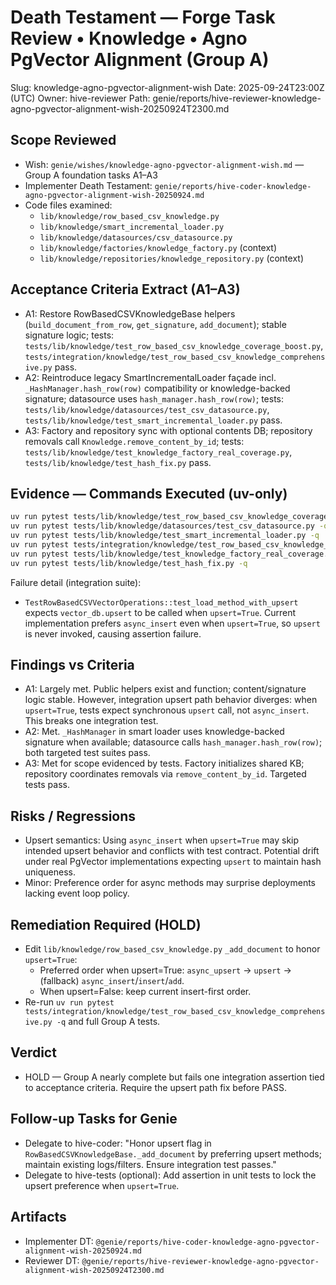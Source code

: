# Death Testament — Forge Task Review • Knowledge • Agno PgVector Alignment (Group A)

Slug: knowledge-agno-pgvector-alignment-wish
Date: 2025-09-24T23:00Z (UTC)
Owner: hive-reviewer
Path: genie/reports/hive-reviewer-knowledge-agno-pgvector-alignment-wish-20250924T2300.md

## Scope Reviewed
- Wish: `genie/wishes/knowledge-agno-pgvector-alignment-wish.md` — Group A foundation tasks A1–A3
- Implementer Death Testament: `genie/reports/hive-coder-knowledge-agno-pgvector-alignment-wish-20250924.md`
- Code files examined:
  - `lib/knowledge/row_based_csv_knowledge.py`
  - `lib/knowledge/smart_incremental_loader.py`
  - `lib/knowledge/datasources/csv_datasource.py`
  - `lib/knowledge/factories/knowledge_factory.py` (context)
  - `lib/knowledge/repositories/knowledge_repository.py` (context)

## Acceptance Criteria Extract (A1–A3)
- A1: Restore RowBasedCSVKnowledgeBase helpers (`build_document_from_row`, `get_signature`, `add_document`); stable signature logic; tests: `tests/lib/knowledge/test_row_based_csv_knowledge_coverage_boost.py`, `tests/integration/knowledge/test_row_based_csv_knowledge_comprehensive.py` pass.
- A2: Reintroduce legacy SmartIncrementalLoader façade incl. `_HashManager.hash_row(row)` compatibility or knowledge-backed signature; datasource uses `hash_manager.hash_row(row)`; tests: `tests/lib/knowledge/datasources/test_csv_datasource.py`, `tests/lib/knowledge/test_smart_incremental_loader.py` pass.
- A3: Factory and repository sync with optional contents DB; repository removals call `Knowledge.remove_content_by_id`; tests: `tests/lib/knowledge/test_knowledge_factory_real_coverage.py`, `tests/lib/knowledge/test_hash_fix.py` pass.

## Evidence — Commands Executed (uv-only)
```bash
uv run pytest tests/lib/knowledge/test_row_based_csv_knowledge_coverage_boost.py -q      # PASS
uv run pytest tests/lib/knowledge/datasources/test_csv_datasource.py -q                  # PASS
uv run pytest tests/lib/knowledge/test_smart_incremental_loader.py -q                    # PASS (55 passed)
uv run pytest tests/integration/knowledge/test_row_based_csv_knowledge_comprehensive.py -q  # 1 FAIL, 35 passed
uv run pytest tests/lib/knowledge/test_knowledge_factory_real_coverage.py -q             # PASS
uv run pytest tests/lib/knowledge/test_hash_fix.py -q                                    # PASS
```

Failure detail (integration suite):
- `TestRowBasedCSVVectorOperations::test_load_method_with_upsert` expects `vector_db.upsert` to be called when `upsert=True`. Current implementation prefers `async_insert` even when `upsert=True`, so `upsert` is never invoked, causing assertion failure.

## Findings vs Criteria
- A1: Largely met. Public helpers exist and function; content/signature logic stable. However, integration upsert path behavior diverges: when `upsert=True`, tests expect synchronous `upsert` call, not `async_insert`. This breaks one integration test.
- A2: Met. `_HashManager` in smart loader uses knowledge-backed signature when available; datasource calls `hash_manager.hash_row(row)`; both targeted test suites pass.
- A3: Met for scope evidenced by tests. Factory initializes shared KB; repository coordinates removals via `remove_content_by_id`. Targeted tests pass.

## Risks / Regressions
- Upsert semantics: Using `async_insert` when `upsert=True` may skip intended upsert behavior and conflicts with test contract. Potential drift under real PgVector implementations expecting `upsert` to maintain hash uniqueness.
- Minor: Preference order for async methods may surprise deployments lacking event loop policy.

## Remediation Required (HOLD)
- Edit `lib/knowledge/row_based_csv_knowledge.py` `_add_document` to honor `upsert=True`:
  - Preferred order when upsert=True: `async_upsert` → `upsert` → (fallback) `async_insert`/`insert`/`add`.
  - When upsert=False: keep current insert-first order.
- Re-run `uv run pytest tests/integration/knowledge/test_row_based_csv_knowledge_comprehensive.py -q` and full Group A tests.

## Verdict
- HOLD — Group A nearly complete but fails one integration assertion tied to acceptance criteria. Require the upsert path fix before PASS.

## Follow-up Tasks for Genie
- Delegate to hive-coder: "Honor upsert flag in `RowBasedCSVKnowledgeBase._add_document` by preferring upsert methods; maintain existing logs/filters. Ensure integration test passes."
- Delegate to hive-tests (optional): Add assertion in unit tests to lock the upsert preference when `upsert=True`.

## Artifacts
- Implementer DT: `@genie/reports/hive-coder-knowledge-agno-pgvector-alignment-wish-20250924.md`
- Reviewer DT: `@genie/reports/hive-reviewer-knowledge-agno-pgvector-alignment-wish-20250924T2300.md`
